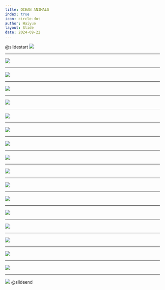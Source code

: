 ```yaml
---
title: OCEAN ANIMALS
index: true
icon: circle-dot
author: Haiyue
layout: Slide
date: 2024-09-22
---
```

 
@slidestart
![](https://raw.githubusercontent.com/yclord/reading/refs/heads/master/english/Level-P/OCEAN%20ANIMALS/001.webp)

---

![](https://raw.githubusercontent.com/yclord/reading/refs/heads/master/english/Level-P/OCEAN%20ANIMALS/002.webp)

---

![](https://raw.githubusercontent.com/yclord/reading/refs/heads/master/english/Level-P/OCEAN%20ANIMALS/003.webp)

---

![](https://raw.githubusercontent.com/yclord/reading/refs/heads/master/english/Level-P/OCEAN%20ANIMALS/004.webp)

---

![](https://raw.githubusercontent.com/yclord/reading/refs/heads/master/english/Level-P/OCEAN%20ANIMALS/005.webp)

---

![](https://raw.githubusercontent.com/yclord/reading/refs/heads/master/english/Level-P/OCEAN%20ANIMALS/006.webp)

---

![](https://raw.githubusercontent.com/yclord/reading/refs/heads/master/english/Level-P/OCEAN%20ANIMALS/007.webp)

---

![](https://raw.githubusercontent.com/yclord/reading/refs/heads/master/english/Level-P/OCEAN%20ANIMALS/008.webp)

---

![](https://raw.githubusercontent.com/yclord/reading/refs/heads/master/english/Level-P/OCEAN%20ANIMALS/009.webp)

---

![](https://raw.githubusercontent.com/yclord/reading/refs/heads/master/english/Level-P/OCEAN%20ANIMALS/010.webp)

---

![](https://raw.githubusercontent.com/yclord/reading/refs/heads/master/english/Level-P/OCEAN%20ANIMALS/011.webp)

---

![](https://raw.githubusercontent.com/yclord/reading/refs/heads/master/english/Level-P/OCEAN%20ANIMALS/012.webp)

---

![](https://raw.githubusercontent.com/yclord/reading/refs/heads/master/english/Level-P/OCEAN%20ANIMALS/013.webp)

---

![](https://raw.githubusercontent.com/yclord/reading/refs/heads/master/english/Level-P/OCEAN%20ANIMALS/014.webp)

---

![](https://raw.githubusercontent.com/yclord/reading/refs/heads/master/english/Level-P/OCEAN%20ANIMALS/015.webp)

---

![](https://raw.githubusercontent.com/yclord/reading/refs/heads/master/english/Level-P/OCEAN%20ANIMALS/016.webp)

---

![](https://raw.githubusercontent.com/yclord/reading/refs/heads/master/english/Level-P/OCEAN%20ANIMALS/017.webp)

---

![](https://raw.githubusercontent.com/yclord/reading/refs/heads/master/english/Level-P/OCEAN%20ANIMALS/018.webp)
@slideend